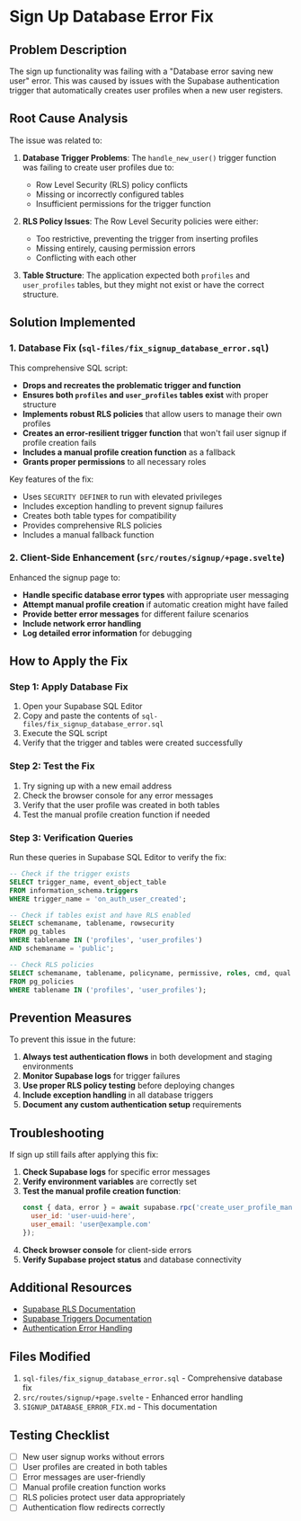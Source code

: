 # Sign Up Database Error Fix

## Problem Description

The sign up functionality was failing with a "Database error saving new user" error. This was caused by issues with the Supabase authentication trigger that automatically creates user profiles when a new user registers.

## Root Cause Analysis

The issue was related to:

1. **Database Trigger Problems**: The `handle_new_user()` trigger function was failing to create user profiles due to:
   - Row Level Security (RLS) policy conflicts
   - Missing or incorrectly configured tables
   - Insufficient permissions for the trigger function

2. **RLS Policy Issues**: The Row Level Security policies were either:
   - Too restrictive, preventing the trigger from inserting profiles
   - Missing entirely, causing permission errors
   - Conflicting with each other

3. **Table Structure**: The application expected both `profiles` and `user_profiles` tables, but they might not exist or have the correct structure.

## Solution Implemented

### 1. Database Fix (`sql-files/fix_signup_database_error.sql`)

This comprehensive SQL script:

- **Drops and recreates the problematic trigger and function**
- **Ensures both `profiles` and `user_profiles` tables exist** with proper structure
- **Implements robust RLS policies** that allow users to manage their own profiles
- **Creates an error-resilient trigger function** that won't fail user signup if profile creation fails
- **Includes a manual profile creation function** as a fallback
- **Grants proper permissions** to all necessary roles

Key features of the fix:
- Uses `SECURITY DEFINER` to run with elevated privileges
- Includes exception handling to prevent signup failures
- Creates both table types for compatibility
- Provides comprehensive RLS policies
- Includes a manual fallback function

### 2. Client-Side Enhancement (`src/routes/signup/+page.svelte`)

Enhanced the signup page to:

- **Handle specific database error types** with appropriate user messaging
- **Attempt manual profile creation** if automatic creation might have failed
- **Provide better error messages** for different failure scenarios
- **Include network error handling**
- **Log detailed error information** for debugging

## How to Apply the Fix

### Step 1: Apply Database Fix

1. Open your Supabase SQL Editor
2. Copy and paste the contents of `sql-files/fix_signup_database_error.sql`
3. Execute the SQL script
4. Verify that the trigger and tables were created successfully

### Step 2: Test the Fix

1. Try signing up with a new email address
2. Check the browser console for any error messages
3. Verify that the user profile was created in both tables
4. Test the manual profile creation function if needed

### Step 3: Verification Queries

Run these queries in Supabase SQL Editor to verify the fix:

```sql
-- Check if the trigger exists
SELECT trigger_name, event_object_table 
FROM information_schema.triggers 
WHERE trigger_name = 'on_auth_user_created';

-- Check if tables exist and have RLS enabled
SELECT schemaname, tablename, rowsecurity 
FROM pg_tables 
WHERE tablename IN ('profiles', 'user_profiles') 
AND schemaname = 'public';

-- Check RLS policies
SELECT schemaname, tablename, policyname, permissive, roles, cmd, qual 
FROM pg_policies 
WHERE tablename IN ('profiles', 'user_profiles');
```

## Prevention Measures

To prevent this issue in the future:

1. **Always test authentication flows** in both development and staging environments
2. **Monitor Supabase logs** for trigger failures
3. **Use proper RLS policy testing** before deploying changes
4. **Include exception handling** in all database triggers
5. **Document any custom authentication setup** requirements

## Troubleshooting

If sign up still fails after applying this fix:

1. **Check Supabase logs** for specific error messages
2. **Verify environment variables** are correctly set
3. **Test the manual profile creation function**:
   ```javascript
   const { data, error } = await supabase.rpc('create_user_profile_manual', {
     user_id: 'user-uuid-here',
     user_email: 'user@example.com'
   });
   ```
4. **Check browser console** for client-side errors
5. **Verify Supabase project status** and database connectivity

## Additional Resources

- [Supabase RLS Documentation](https://supabase.com/docs/guides/auth/row-level-security)
- [Supabase Triggers Documentation](https://supabase.com/docs/guides/database/functions)
- [Authentication Error Handling](https://supabase.com/docs/guides/auth/error-handling)

## Files Modified

1. `sql-files/fix_signup_database_error.sql` - Comprehensive database fix
2. `src/routes/signup/+page.svelte` - Enhanced error handling
3. `SIGNUP_DATABASE_ERROR_FIX.md` - This documentation

## Testing Checklist

- [ ] New user signup works without errors
- [ ] User profiles are created in both tables
- [ ] Error messages are user-friendly
- [ ] Manual profile creation function works
- [ ] RLS policies protect user data appropriately
- [ ] Authentication flow redirects correctly
